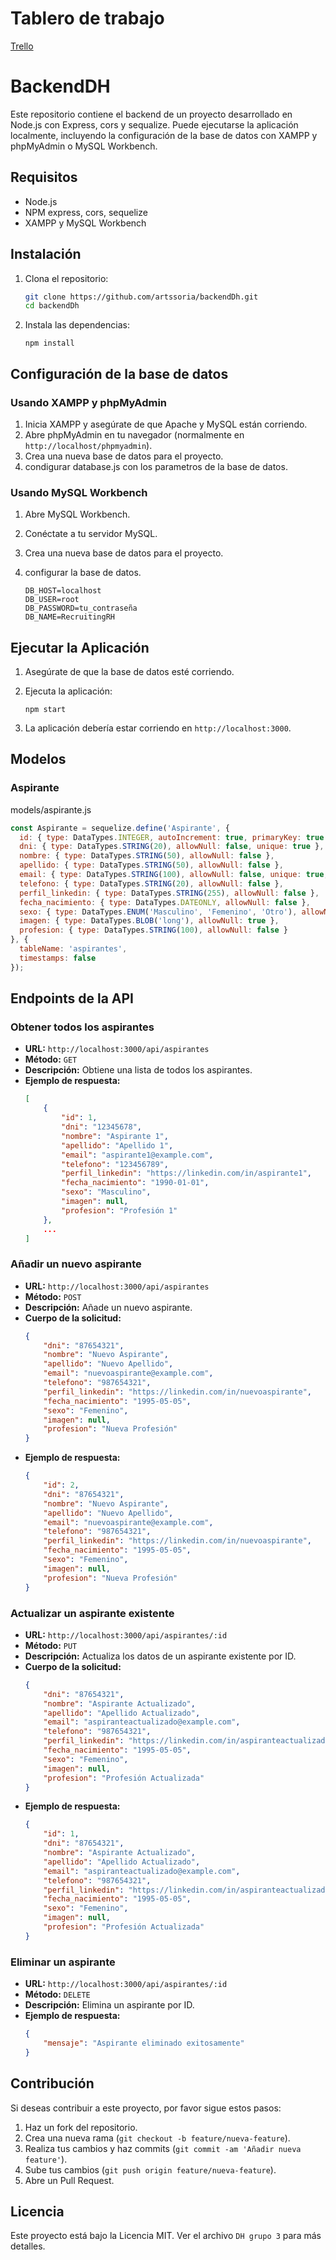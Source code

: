 # Tablero de trabajo

[Trello](https://trello.com/invite/b/3MSa9A0k/ATTI65f169fc50493bab56470a22ebf37d7117C95FA6/practicas-profesionalizantes)

# BackendDH

Este repositorio contiene el backend de un proyecto desarrollado en Node.js con Express, cors y sequalize. Puede ejecutarse la aplicación localmente, incluyendo la configuración de la base de datos con XAMPP y phpMyAdmin o MySQL Workbench.

## Requisitos

- Node.js
- NPM express, cors, sequelize
- XAMPP y MySQL Workbench

## Instalación

1. Clona el repositorio:
    ```bash
    git clone https://github.com/artssoria/backendDh.git
    cd backendDh
    ```

2. Instala las dependencias:
    ```
    npm install
    ```

## Configuración de la base de datos

### Usando XAMPP y phpMyAdmin

1. Inicia XAMPP y asegúrate de que Apache y MySQL están corriendo.
2. Abre phpMyAdmin en tu navegador (normalmente en `http://localhost/phpmyadmin`).
3. Crea una nueva base de datos para el proyecto.
4. condigurar database.js con los parametros de la base de datos.

### Usando MySQL Workbench

1. Abre MySQL Workbench.
2. Conéctate a tu servidor MySQL.
3. Crea una nueva base de datos para el proyecto.
4.  configurar la base de datos.

    ```env
    DB_HOST=localhost
    DB_USER=root
    DB_PASSWORD=tu_contraseña
    DB_NAME=RecruitingRH
    ```

## Ejecutar la Aplicación

1. Asegúrate de que la base de datos esté corriendo.
2. Ejecuta la aplicación:

    ```
    npm start
    ```

3. La aplicación debería estar corriendo en `http://localhost:3000`.

## Modelos

### Aspirante
models/aspirante.js
```javascript
const Aspirante = sequelize.define('Aspirante', {
  id: { type: DataTypes.INTEGER, autoIncrement: true, primaryKey: true },
  dni: { type: DataTypes.STRING(20), allowNull: false, unique: true },
  nombre: { type: DataTypes.STRING(50), allowNull: false },
  apellido: { type: DataTypes.STRING(50), allowNull: false },
  email: { type: DataTypes.STRING(100), allowNull: false, unique: true, validate: { isEmail: true } },
  telefono: { type: DataTypes.STRING(20), allowNull: false },
  perfil_linkedin: { type: DataTypes.STRING(255), allowNull: false },
  fecha_nacimiento: { type: DataTypes.DATEONLY, allowNull: false },
  sexo: { type: DataTypes.ENUM('Masculino', 'Femenino', 'Otro'), allowNull: false },
  imagen: { type: DataTypes.BLOB('long'), allowNull: true },
  profesion: { type: DataTypes.STRING(100), allowNull: false }
}, {
  tableName: 'aspirantes',
  timestamps: false
});
```

## Endpoints de la API

### Obtener todos los aspirantes
- **URL:** `http://localhost:3000/api/aspirantes`
- **Método:** `GET`
- **Descripción:** Obtiene una lista de todos los aspirantes.
- **Ejemplo de respuesta:**
    ```json
    [
        {
            "id": 1,
            "dni": "12345678",
            "nombre": "Aspirante 1",
            "apellido": "Apellido 1",
            "email": "aspirante1@example.com",
            "telefono": "123456789",
            "perfil_linkedin": "https://linkedin.com/in/aspirante1",
            "fecha_nacimiento": "1990-01-01",
            "sexo": "Masculino",
            "imagen": null,
            "profesion": "Profesión 1"
        },
        ...
    ]
    ```

### Añadir un nuevo aspirante
- **URL:** `http://localhost:3000/api/aspirantes`
- **Método:** `POST`
- **Descripción:** Añade un nuevo aspirante.
- **Cuerpo de la solicitud:**
    ```json
    {
        "dni": "87654321",
        "nombre": "Nuevo Aspirante",
        "apellido": "Nuevo Apellido",
        "email": "nuevoaspirante@example.com",
        "telefono": "987654321",
        "perfil_linkedin": "https://linkedin.com/in/nuevoaspirante",
        "fecha_nacimiento": "1995-05-05",
        "sexo": "Femenino",
        "imagen": null,
        "profesion": "Nueva Profesión"
    }
    ```
- **Ejemplo de respuesta:**
    ```json
    {
        "id": 2,
        "dni": "87654321",
        "nombre": "Nuevo Aspirante",
        "apellido": "Nuevo Apellido",
        "email": "nuevoaspirante@example.com",
        "telefono": "987654321",
        "perfil_linkedin": "https://linkedin.com/in/nuevoaspirante",
        "fecha_nacimiento": "1995-05-05",
        "sexo": "Femenino",
        "imagen": null,
        "profesion": "Nueva Profesión"
    }
    ```

### Actualizar un aspirante existente
- **URL:** `http://localhost:3000/api/aspirantes/:id`
- **Método:** `PUT`
- **Descripción:** Actualiza los datos de un aspirante existente por ID.
- **Cuerpo de la solicitud:**
    ```json
    {
        "dni": "87654321",
        "nombre": "Aspirante Actualizado",
        "apellido": "Apellido Actualizado",
        "email": "aspiranteactualizado@example.com",
        "telefono": "987654321",
        "perfil_linkedin": "https://linkedin.com/in/aspiranteactualizado",
        "fecha_nacimiento": "1995-05-05",
        "sexo": "Femenino",
        "imagen": null,
        "profesion": "Profesión Actualizada"
    }
    ```
- **Ejemplo de respuesta:**
    ```json
    {
        "id": 1,
        "dni": "87654321",
        "nombre": "Aspirante Actualizado",
        "apellido": "Apellido Actualizado",
        "email": "aspiranteactualizado@example.com",
        "telefono": "987654321",
        "perfil_linkedin": "https://linkedin.com/in/aspiranteactualizado",
        "fecha_nacimiento": "1995-05-05",
        "sexo": "Femenino",
        "imagen": null,
        "profesion": "Profesión Actualizada"
    }
    ```

### Eliminar un aspirante
- **URL:** `http://localhost:3000/api/aspirantes/:id`
- **Método:** `DELETE`
- **Descripción:** Elimina un aspirante por ID.
- **Ejemplo de respuesta:**
    ```json
    {
        "mensaje": "Aspirante eliminado exitosamente"
    }
    ```

## Contribución

Si deseas contribuir a este proyecto, por favor sigue estos pasos:

1. Haz un fork del repositorio.
2. Crea una nueva rama (`git checkout -b feature/nueva-feature`).
3. Realiza tus cambios y haz commits (`git commit -am 'Añadir nueva feature'`).
4. Sube tus cambios (`git push origin feature/nueva-feature`).
5. Abre un Pull Request.

## Licencia

Este proyecto está bajo la Licencia MIT. Ver el archivo `DH grupo 3` para más detalles.
